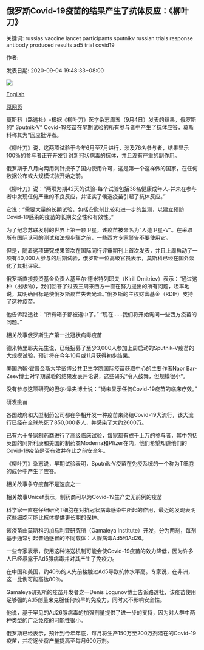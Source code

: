 ## 俄罗斯Covid-19疫苗的结果产生了抗体反应：《柳叶刀》

关键词: russias vaccine lancet participants sputnikv russian trials response antibody produced results ad5 trial covid19

作者: 

发表日期: 2020-09-04 19:48:33+08:00

![](https://www.straitstimes.com/sites/default/files/styles/x_large/public/articles/2020/09/04/tl-lancet-r-040920.jpg?itok=o38E9yzQ)

[English](Results%20of%20Russia%27s%20Covid-19%20vaccine%20produced%20antibody%20response%3A%20The%20Lancet.md)

[原网页](https://www.straitstimes.com/world/europe/results-of-russias-covid-19-vaccine-produced-antibody-response-the-lancet)

莫斯科（路透社）-根据《柳叶刀》医学杂志周五（9月4日）发表的结果，俄罗斯的“ Sputnik-V” Covid-19疫苗在早期试验的所有参与者中产生了抗体应答，莫斯科称其为“回应批评者。

《柳叶刀》说，这两项试验于今年6月至7月进行，涉及76名参与者，结果显示100％的参与者正在开发针对新冠状病毒的抗体，并且没有严重的副作用。

俄罗斯于八月向两用刺针授予了国内使用许可，这是第一个这样做的国家，在任何数据公布或大规模试验开始之前。

《柳叶刀》说：“两项为期42天的试验-每个试验包括38名健康成年人-并未在参与者中发现任何严重的不良反应，并证实了候选疫苗引起了抗体反应。”

它说：“需要大量的长期试验，包括安慰剂比较和进一步的监测，以建立预防Covid-19感染的疫苗的长期安全性和有效性。”

为了纪念苏联发射的世界上第一颗卫星，该疫苗被命名为“人造卫星-V”。在采取所有国际认可的测试和法规步骤之前，一些西方专家警告不要使用它。

但是，随着这项研究成果首次在国际同行评审期刊上首次发表，并且上周启动了一项有40,000人参与的后期试验，俄罗斯一位高级官员表示，莫斯科已经在国外淡化了其批评家。

俄罗斯直接投资基金负责人基里尔·德米特列耶夫（Kirill Dmitriev）表示：“通过这种（出版物），我们回答了过去三周来西方一直在努力提出的所有问题，坦率地说，其明确目标是使俄罗斯疫苗失去光泽。”俄罗斯的主权财富基金（RDIF）支持了这种疫苗。

他告诉路透社：“所有箱子都被选中了。” “现在……我们将开始询问一些西方疫苗的问题。”

相关故事俄罗斯生产第一批冠状病毒疫苗

德米特里耶夫先生说，已经招募了至少3,000人参加上周启动的Sputnik-V疫苗的大规模试验，预计将在今年10月或11月获得初步结果。

美国约翰·霍普金斯大学彭博公共卫生学院国际疫苗获取中心的主要作者Naor Bar-Zeev博士对早期试验的结果发表评论说，这些研究“令人鼓舞，但规模很小”。

没有参与这项研究的巴尔·泽夫博士说：“尚未显示任何Covid-19疫苗的临床疗效。”

研发疫苗

各国政府和大型制药公司都在争相开发一种疫苗来终结Covid-19大流行，该大流行已经在全球杀死了850,000多人，并感染了大约2600万。

已有六十多家制药商进行了高级临床试验，每家都有成千上万的参与者，其中包括英国的阿斯利康和美国的制药商Moderna和Pfizer在内，他们希望知道他们的Covid-19疫苗是否有效并在此之前安全年。

《柳叶刀》杂志说，早期试验表明，Sputnik-V疫苗在免疫系统的一个称为T细胞的成分中产生了应答。

相关故事争夺疫苗不是速度之一

相关故事Unicef表示，制药商可以为Covid-19生产史无前例的疫苗

科学家一直在仔细研究T细胞在对抗冠状病毒感染中所起的作用，最近的发现表明这些细胞可能比抗体提供更长期的保护。

该疫苗由莫斯科的加马利亚研究所（Gamaleya Institute）开发，分为两剂，每剂基于通常引起普通感冒的不同载体：人腺病毒Ad5和Ad26。

一些专家表示，使用这种递送机制可能会使Covid-19疫苗的效力降低，因为许多人已经暴露于Ad5腺病毒并对其产生了免疫力。

在中国和美国，约40％的人先前接触过Ad5导致抗体水平高。专家说，在非洲，这一比例可能高达80％。

Gamaleya研究所的疫苗开发者之一Denis Logunov博士告诉路透社，该疫苗使用足够强的Ad5剂量来克服任何较早的免疫力，同时又不影响安全性。

他说，基于罕见的Ad26腺病毒的加强剂量提供了进一步的支持，因为对人群中两种类型的广泛免疫的可能性很小。

俄罗斯已经表示，预计到今年年底，每月将生产150万至200万剂潜在的Covid-19疫苗，并将逐步将产量提高至每月600万剂。